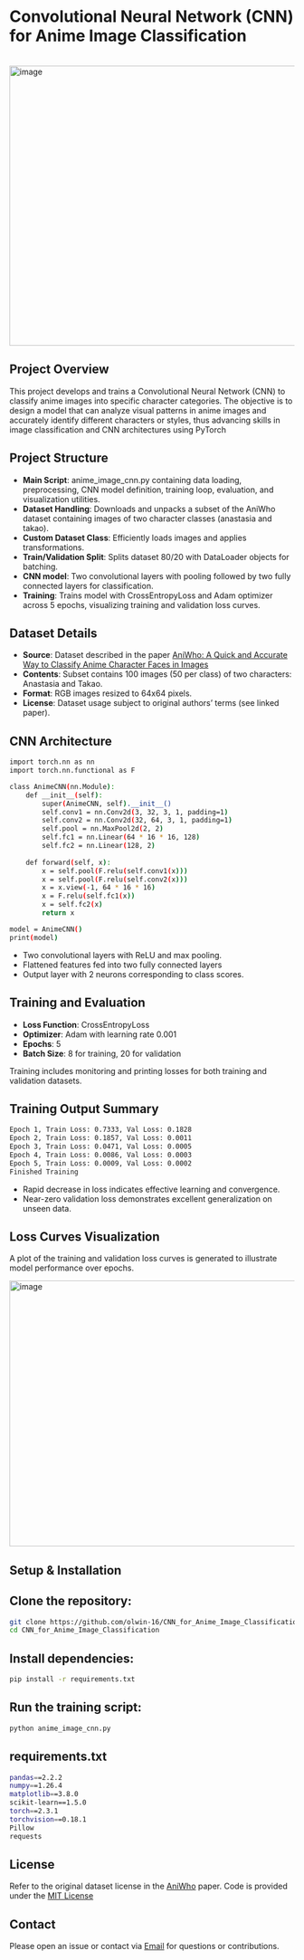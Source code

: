 # Convolutional Neural Network (CNN) for Anime Image Classification

<br>

<img width="982" height="495" alt="image" src="https://github.com/user-attachments/assets/91b96ec8-0d29-4f31-9ad3-3d89824697b2" />

<br>

## Project Overview

This project develops and trains a Convolutional Neural Network (CNN) to classify anime images into specific character categories. The objective is to design a model that can analyze visual patterns in anime images and accurately identify different characters or styles, thus advancing skills in image classification and CNN architectures using PyTorch

## Project Structure

- **Main Script**: anime_image_cnn.py containing data loading, preprocessing, CNN model definition, training loop, evaluation, and visualization utilities.
- **Dataset Handling**: Downloads and unpacks a subset of the AniWho dataset containing images of two character classes (anastasia and takao).
- **Custom Dataset Class**: Efficiently loads images and applies transformations.
- **Train/Validation Split**: Splits dataset 80/20 with DataLoader objects for batching.
- **CNN model**: Two convolutional layers with pooling followed by two fully connected layers for classification.
- **Training**: Trains model with CrossEntropyLoss and Adam optimizer across 5 epochs, visualizing training and validation loss curves.

## Dataset Details

- **Source**: Dataset described in the paper [AniWho: A Quick and Accurate Way to Classify Anime Character Faces in Images](https://arxiv.org/pdf/2208.11012v3)
- **Contents**: Subset contains 100 images (50 per class) of two characters: Anastasia and Takao.
- **Format**: RGB images resized to 64x64 pixels.
- **License**: Dataset usage subject to original authors’ terms (see linked paper).

## CNN Architecture

```bash
import torch.nn as nn
import torch.nn.functional as F

class AnimeCNN(nn.Module):
    def __init__(self):
        super(AnimeCNN, self).__init__()
        self.conv1 = nn.Conv2d(3, 32, 3, 1, padding=1)
        self.conv2 = nn.Conv2d(32, 64, 3, 1, padding=1)
        self.pool = nn.MaxPool2d(2, 2)
        self.fc1 = nn.Linear(64 * 16 * 16, 128)
        self.fc2 = nn.Linear(128, 2)
        
    def forward(self, x):
        x = self.pool(F.relu(self.conv1(x)))
        x = self.pool(F.relu(self.conv2(x)))
        x = x.view(-1, 64 * 16 * 16)
        x = F.relu(self.fc1(x))
        x = self.fc2(x)
        return x

model = AnimeCNN()
print(model)
```

- Two convolutional layers with ReLU and max pooling.
- Flattened features fed into two fully connected layers
- Output layer with 2 neurons corresponding to class scores.

## Training and Evaluation

- **Loss Function**: CrossEntropyLoss
- **Optimizer**: Adam with learning rate 0.001
- **Epochs**: 5
- **Batch Size**: 8 for training, 20 for validation
  
Training includes monitoring and printing losses for both training and validation datasets.

## Training Output Summary

```bash
Epoch 1, Train Loss: 0.7333, Val Loss: 0.1828
Epoch 2, Train Loss: 0.1857, Val Loss: 0.0011
Epoch 3, Train Loss: 0.0471, Val Loss: 0.0005
Epoch 4, Train Loss: 0.0086, Val Loss: 0.0003
Epoch 5, Train Loss: 0.0009, Val Loss: 0.0002
Finished Training
```

- Rapid decrease in loss indicates effective learning and convergence.
- Near-zero validation loss demonstrates excellent generalization on unseen data.

## Loss Curves Visualization

A plot of the training and validation loss curves is generated to illustrate model performance over epochs.

<img width="846" height="470" alt="image" src="https://github.com/user-attachments/assets/08d3ae32-d1ee-478b-bc6e-1096e43a2039" />

## Setup & Installation

## Clone the repository:

```bash
git clone https://github.com/olwin-16/CNN_for_Anime_Image_Classification.git
cd CNN_for_Anime_Image_Classification
```

## Install dependencies:

```bash
pip install -r requirements.txt
```

## Run the training script:

```bash
python anime_image_cnn.py
```

## requirements.txt
```bash
pandas==2.2.2
numpy==1.26.4
matplotlib==3.8.0
scikit-learn==1.5.0
torch==2.3.1
torchvision==0.18.1
Pillow
requests
```

## License

Refer to the original dataset license in the [AniWho](https://arxiv.org/pdf/2208.11012v3) paper.
Code is provided under the [MIT License](LICENSE)

## Contact

Please open an issue or contact via [Email](mailto:olwinchristian1626@gmail.com) for questions or contributions.
